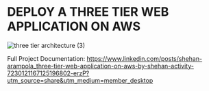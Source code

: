# DEPLOY A THREE TIER WEB APPLICATION ON AWS

![three tier architecture (3)](https://github.com/user-attachments/assets/4017bd3b-9886-4c66-ad8a-4875dcef9431)

Full Project Documentation: https://www.linkedin.com/posts/shehan-arampola_three-tier-web-application-on-aws-by-shehan-activity-7230121167125196802-erzP?utm_source=share&utm_medium=member_desktop
